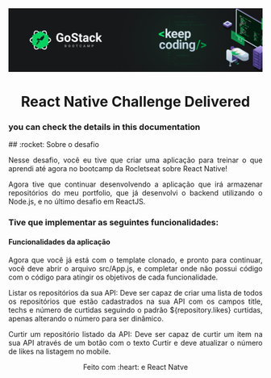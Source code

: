 <div align = "center">

<img src="./media/banner.png" alt="banner">

# React Native Challenge Delivered

</div>

<div align="justify">

### you can check the details in this documentation



<p>
## :rocket: Sobre o desafio <br>

Nesse desafio, você eu tive que criar uma aplicação para treinar o que aprendi até agora no bootcamp da Rocletseat sobre React Native!

Agora tive que continuar desenvolvendo a aplicação que irá armazenar repositórios do meu portfolio, que  já desenvolvi o backend utilizando o Node.js, e no último desafio em ReactJS.
<p>


### Tive que implementar as seguintes funcionalidades:

<p>
  
#### Funcionalidades da aplicação

Agora que você já está com o template clonado, e pronto para continuar, você deve abrir o arquivo src/App.js, e completar onde não possui código com o código para atingir os objetivos de cada funcionalidade.

Listar os repositórios da sua API: Deve ser capaz de criar uma lista de todos os repositórios que estão cadastrados na sua API com os campos title, techs e número de curtidas seguindo o padrão ${repository.likes} curtidas, apenas alterando o número para ser dinâmico.

Curtir um repositório listado da API: Deve ser capaz de curtir um item na sua API através de um botão com o texto Curtir e deve atualizar o número de likes na listagem no mobile.

</p>

</div>

<div align="center">
Feito com :heart: e React Natve
</div>
